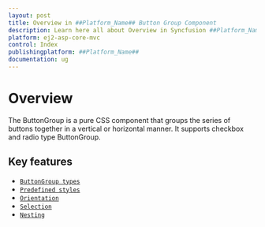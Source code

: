 ```yaml
---
layout: post
title: Overview in ##Platform_Name## Button Group Component
description: Learn here all about Overview in Syncfusion ##Platform_Name## Button Group component of Syncfusion Essential JS 2 and more.
platform: ej2-asp-core-mvc
control: Index
publishingplatform: ##Platform_Name##
documentation: ug
---
```


# Overview

The ButtonGroup is a pure CSS component that groups the series of buttons together in a vertical or horizontal manner.
It supports checkbox and radio type ButtonGroup.

## Key features

* [`ButtonGroup types`](types-and-styles#buttongroup-types)
* [`Predefined styles`](types-and-styles#buttongroup-styles)
* [`Orientation`](getting-started#orientation)
* [`Selection`](selection-and-nesting#selection)
* [`Nesting`](selection-and-nesting#nesting)
